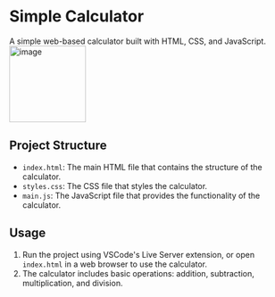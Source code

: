 # Simple Calculator

A simple web-based calculator built with HTML, CSS, and JavaScript.
<img width="137" alt="image" src="https://github.com/aluzdev/calculator/assets/147784908/089d460a-c8c4-4832-ae40-9360a10cf34c">


## Project Structure

- `index.html`: The main HTML file that contains the structure of the calculator.
- `styles.css`: The CSS file that styles the calculator.
- `main.js`: The JavaScript file that provides the functionality of the calculator.

## Usage

1. Run the project using VSCode's Live Server extension, or open `index.html` in a web browser to use the calculator.
2. The calculator includes basic operations: addition, subtraction, multiplication, and division.

